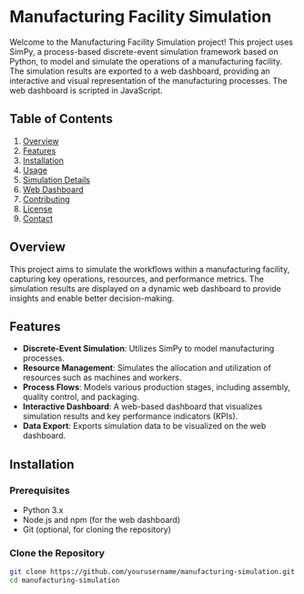 # Manufacturing Facility Simulation

Welcome to the Manufacturing Facility Simulation project! This project uses SimPy, a process-based discrete-event simulation framework based on Python, to model and simulate the operations of a manufacturing facility. The simulation results are exported to a web dashboard, providing an interactive and visual representation of the manufacturing processes. The web dashboard is scripted in JavaScript.

## Table of Contents

1. [Overview](#overview)
2. [Features](#features)
3. [Installation](#installation)
4. [Usage](#usage)
5. [Simulation Details](#simulation-details)
6. [Web Dashboard](#web-dashboard)
7. [Contributing](#contributing)
8. [License](#license)
9. [Contact](#contact)

## Overview

This project aims to simulate the workflows within a manufacturing facility, capturing key operations, resources, and performance metrics. The simulation results are displayed on a dynamic web dashboard to provide insights and enable better decision-making.

## Features

- **Discrete-Event Simulation**: Utilizes SimPy to model manufacturing processes.
- **Resource Management**: Simulates the allocation and utilization of resources such as machines and workers.
- **Process Flows**: Models various production stages, including assembly, quality control, and packaging.
- **Interactive Dashboard**: A web-based dashboard that visualizes simulation results and key performance indicators (KPIs).
- **Data Export**: Exports simulation data to be visualized on the web dashboard.

## Installation

### Prerequisites

- Python 3.x
- Node.js and npm (for the web dashboard)
- Git (optional, for cloning the repository)

### Clone the Repository

```sh
git clone https://github.com/yourusername/manufacturing-simulation.git
cd manufacturing-simulation
